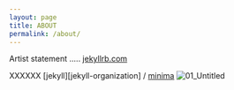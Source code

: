 ```yaml
---
layout: page
title: ABOUT
permalink: /about/
---
```


Artist statement ..... [jekyllrb.com](https://jekyllrb.com/)

XXXXXX
[jekyll][jekyll-organization] /
[minima](https://github.com/jekyll/minima)
![01_Untitled](https://user-images.githubusercontent.com/83798945/117520901-d33f2800-af78-11eb-94ab-659d3ffc0239.jpg)
